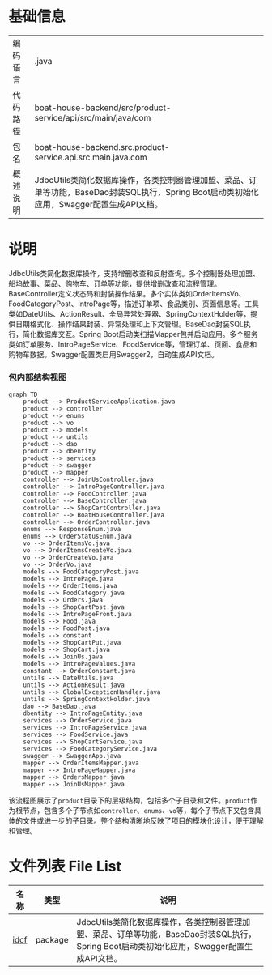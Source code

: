 # 基础信息

|      |      |
|------|------|
| 编码语言 | .java |
| 代码路径 | boat-house-backend/src/product-service/api/src/main/java/com |
| 包名 | boat-house-backend.src.product-service.api.src.main.java.com |
| 概述说明 | JdbcUtils类简化数据库操作，各类控制器管理加盟、菜品、订单等功能，BaseDao封装SQL执行，Spring Boot启动类初始化应用，Swagger配置生成API文档。 |

# 说明

JdbcUtils类简化数据库操作，支持增删改查和反射查询。多个控制器处理加盟、船坞故事、菜品、购物车、订单等功能，提供增删改查和流程管理。BaseController定义状态码和封装操作结果。多个实体类如OrderItemsVo、FoodCategoryPost、IntroPage等，描述订单项、食品类别、页面信息等。工具类如DateUtils、ActionResult、全局异常处理器、SpringContextHolder等，提供日期格式化、操作结果封装、异常处理和上下文管理。BaseDao封装SQL执行，简化数据库交互。Spring Boot启动类扫描Mapper包并启动应用。多个服务类如订单服务、IntroPageService、FoodService等，管理订单、页面、食品和购物车数据。Swagger配置类启用Swagger2，自动生成API文档。


### 包内部结构视图

```mermaid
graph TD
    product --> ProductServiceApplication.java
    product --> controller
    product --> enums
    product --> vo
    product --> models
    product --> untils
    product --> dao
    product --> dbentity
    product --> services
    product --> swagger
    product --> mapper
    controller --> JoinUsController.java
    controller --> IntroPageController.java
    controller --> FoodController.java
    controller --> BaseController.java
    controller --> ShopCartController.java
    controller --> BoatHouseController.java
    controller --> OrderController.java
    enums --> ResponseEnum.java
    enums --> OrderStatusEnum.java
    vo --> OrderItemsVo.java
    vo --> OrderItemsCreateVo.java
    vo --> OrderCreateVo.java
    vo --> OrderVo.java
    models --> FoodCategoryPost.java
    models --> IntroPage.java
    models --> OrderItems.java
    models --> FoodCategory.java
    models --> Orders.java
    models --> ShopCartPost.java
    models --> IntroPageFront.java
    models --> Food.java
    models --> FoodPost.java
    models --> constant
    models --> ShopCartPut.java
    models --> ShopCart.java
    models --> JoinUs.java
    models --> IntroPageValues.java
    constant --> OrderConstant.java
    untils --> DateUtils.java
    untils --> ActionResult.java
    untils --> GlobalExceptionHandler.java
    untils --> SpringContextHolder.java
    dao --> BaseDao.java
    dbentity --> IntroPageEntity.java
    services --> OrderService.java
    services --> IntroPageService.java
    services --> FoodService.java
    services --> ShopCartService.java
    services --> FoodCategoryService.java
    swagger --> SwaggerApp.java
    mapper --> OrderItemsMapper.java
    mapper --> IntroPageMapper.java
    mapper --> OrdersMapper.java
    mapper --> JoinUsMapper.java
```

该流程图展示了`product`目录下的层级结构，包括多个子目录和文件。`product`作为根节点，包含多个子节点如`controller`、`enums`、`vo`等，每个子节点下又包含具体的文件或进一步的子目录。整个结构清晰地反映了项目的模块化设计，便于理解和管理。

# 文件列表 File List

| 名称   | 类型  | 说明 |
|-------|------|-------------|
| [idcf](idcf/_module.md) | package | JdbcUtils类简化数据库操作，各类控制器管理加盟、菜品、订单等功能，BaseDao封装SQL执行，Spring Boot启动类初始化应用，Swagger配置生成API文档。 |


